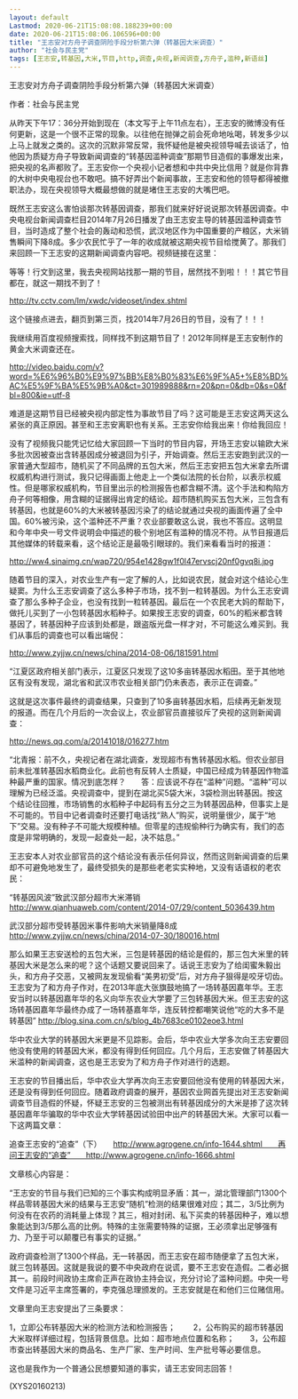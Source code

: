 ```yaml
---
layout: default
Lastmod: 2020-06-21T15:08:08.188239+00:00
date: 2020-06-21T15:08:06.106596+00:00
title: "王志安对方舟子调查阴险手段分析第六弹（转基因大米调查）"
author: "社会与民主党"
tags: [王志安,转基因,大米,节目,http,调查,央视,新闻调查,方舟子,滥种,新语丝]
---
```


王志安对方舟子调查阴险手段分析第六弹（转基因大米调查）

作者：社会与民主党

从昨天下午17：36分开始到现在（本文写于上午11点左右），王志安的微博没有任何更新，这是一个很不正常的现象。以往他在抛弹之前会死命地吆喝，转发多少以上马上就发之类的。这次的沉默非常反常，我怀疑他是被央视领导喊去谈话了，怕他因为质疑方舟子导致新闻调查的“转基因滥种调查”那期节目造假的事爆发出来，把央视的名声都败了。王志安你一个央视小记者想和中共中央比信用？就是你背靠的大树中央电视台也不敢吧。搞不好弄出个新闻事故，王志安和他的领导都得被撤职法办，现在央视领导大概最想做的就是堵住王志安的大嘴巴吧。

既然王志安这么害怕谈那次转基因调查，那我们就来好好说说那次转基因调查。中央电视台新闻调查栏目2014年7月26日播发了由王志安主导的转基因滥种调查节目，当时造成了整个社会的轰动和恐慌，武汉地区作为中国重要的产粮区，大米销售瞬间下降8成。多少农民忙乎了一年的收成就被这期央视节目给搅黄了。那我们来回顾一下王志安的这期新闻调查内容吧。视频链接在这里：

等等！行文到这里，我去央视网站找那一期的节目，居然找不到啦！！！其它节目都在，就这一期找不到了！

http://tv.cctv.com/lm/xwdc/videoset/index.shtml

这个链接点进去，翻页到第三页，找2014年7月26日的节目，没有了！！！

我继续用百度视频搜索找，同样找不到这期节目了！2012年同样是王志安制作的黄金大米调查还在。

http://video.baidu.com/v?word=%E6%96%B0%E9%97%BB%E8%B0%83%E6%9F%A5+%E8%BD%AC%E5%9F%BA%E5%9B%A0&ct=301989888&rn=20&pn=0&db=0&s=0&fbl=800&ie=utf-8

难道是这期节目已经被央视内部定性为事故节目了吗？这可能是王志安这两天这么紧张的真正原因。甚至和王志安离职也有关系。王志安你给我出来！你给我回应！

没有了视频我只能凭记忆给大家回顾一下当时的节目内容，开场王志安以输欧大米多批次因被查出含转基因成分被退回为引子，开始调查。然后王志安跑到武汉的一家普通大型超市，随机买了不同品牌的五包大米，然后王志安把五包大米拿去所谓权威机构进行测试，我只记得画面上他走上一个类似法院的长台阶，以表示权威性。但是哪家权威机构，节目里出示的检测报告也都含糊不清。这个手法和构陷方舟子何等相像，用含糊的证据得出肯定的结论。超市随机购买五包大米，三包含有转基因，也就是60%的大米被转基因污染了的结论就通过央视的画面传遍了全中国。60%被污染，这个滥种还不严重？农业部要敢这么说，我也不答应。这明显和今年中央一号文件说明会中描述的极个别地区有滥种的情况不符。从节目报道后其他媒体的转载来看，这个结论正是最吸引眼球的。我们来看看当时的报道：

http://ww4.sinaimg.cn/wap720/954e1428gw1f0l47ervscj20nf0gvq8i.jpg

随着节目的深入，对农业生产有一定了解的人，比如说农民，就会对这个结论心生疑窦。为什么王志安调查了这么多种子市场，找不到一粒转基因。为什么王志安调查了那么多种子企业，也没有找到一粒转基因。最后在一个农民老大妈的帮助下，做托儿买到了一小包转基因水稻种子。如果按王志安的调查，60%的稻米都含转基因了，转基因种子应该到处都是，跟盗版光盘一样才对，不可能这么难买到。我们从事后的调查也可以看出端倪：

http://www.zyjjw.cn/news/china/2014-08-06/181591.html

“江夏区政府相关部门表示，江夏区只发现了这10多亩转基因水稻田。至于其他地区有没有发现，湖北省和武汉市农业相关部门仍未表态，表示正在调查。”

这就是这次事件最终的调查结果，只查到了10多亩转基因水稻，后续再无新发现的报道。而在几个月后的一次会议上，农业部官员直接驳斥了央视的这则新闻调查：

http://news.qq.com/a/20141018/016277.htm

“北青报：前不久，央视记者在湖北调查，发现超市有售转基因水稻。但农业部目前未批准转基因水稻商业化。此前也有反转人士质疑，中国已经成为转基因作物滥种最严重的国家。情况到底怎样？　　答：应该说不存在“滥种”问题。“滥种”可以理解为已经泛滥。央视调查中，提到在湖北买5袋大米，3袋检测出转基因。按这个结论往回推，市场销售的水稻种子中起码有五分之三为转基因品种，但事实上是不可能的。节目中记者调查时还要打电话找“熟人”购买，说明量很少，属于“地下”交易。没有种子不可能大规模种植。但零星的违规偷种行为确实有，我们的态度是非常明确的，发现一起查处一起，决不姑息。”

王志安本人对农业部官员的这个结论没有表示任何异议，然而这则新闻调查的后果却不可避免地发生了，最终受损失的是那些老老实实种地，又没有话语权的老农民：

“转基因风波”致武汉部分超市大米滞销　　http://www.qianhuaweb.com/content/2014-07/29/content_5036439.htm

武汉部分超市受转基因米事件影响大米销量降8成　　http://www.zyjjw.cn/news/china/2014-07-30/180016.html

那么如果王志安送检的五包大米，三包是转基因的结论是假的，那三包大米里的转基因大米是怎么来的呢？这个话题又要说回来了。话说王志安为了给闺蜜朱毅出头，和方舟子交恶，又被网友发现偷看“美男初受”后，对方舟子狠得是咬牙切齿。王志安为了和方舟子作对，在2013年底大张旗鼓地搞了一场转基因嘉年华。王志安当时以转基因嘉年华的名义向华东农业大学要了三包转基因大米。但王志安的这场转基因嘉年华最终办成了一场转基嘉年华，连反转控都嘲笑说他“吃的大多不是转基因” http://blog.sina.com.cn/s/blog_4b7683ce0102eoe3.html

华中农业大学的转基因大米更是不见踪影。会后，华中农业大学多次向王志安要回他没有使用的转基因大米，都没有得到任何回应。几个月后，王志安做了转基因大米滥种的新闻调查，这也是王志安为了和方舟子作对进行的选题。

王志安的节目播出后，华中农业大学再次向王志安要回他没有使用的转基因大米，还是没有得到任何回应。随着政府调查的展开，基因农业网首先提出对王志安新闻调查节目造假的怀疑，怀疑王志安的三包被测出有转基因成分的大米是掺了这次转基因嘉年华骗取的华中农业大学转基因试验田中出产的转基因大米。大家可以看一下这两篇文章：

追查王志安的“追查”（下）　　http://www.agrogene.cn/info-1644.shtml　　再问王志安的“追查”　　http://www.agrogene.cn/info-1666.shtml

文章核心内容是：

“王志安的节目与我们已知的三个事实构成明显矛盾：其一，湖北管理部门1300个样品零转基因大米的结果与王志安“随机”检测的结果很难对应；其二，3/5比例为何没有在农药的消耗量上体现？其三，相对封闭、私下买卖的转基因种子，难以想象能达到3/5那么高的比例。特殊的主张需要特殊的证据，王必须拿出足够强有力、乃至于可以颠覆已有事实的证据。”

政府调查检测了1300个样品，无一转基因，而王志安在超市随便拿了五包大米，就三包转基因。这就是我说的要不中央政府在说谎，要不王志安在造假。二者必据其一。前段时间政协主席俞正声在政协主持会议，充分讨论了滥种问题。中央一号文件是习近平主席签署的，李克强总理颁发的。王志安就是在和他们三位赌信用。

文章里向王志安提出了三条要求：

1，立即公布转基因大米的检测方法和检测报告； 　　2，公布购买的超市转基因大米取样详细过程，包括背景信息。比如：超市地点位置和名称；　　3，公布超市查出转基因大米的商品名、生产厂家、生产时间、生产批号等必要信息。

这也是我作为一个普通公民想要知道的事实，请王志安同志回答！

(XYS20160213)

